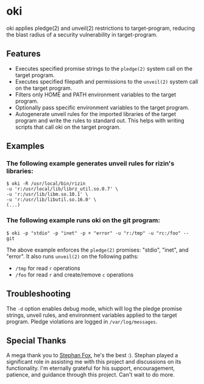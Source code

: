# oki

oki applies pledge(2) and unveil(2) restrictions to target-program,
reducing the blast radius of a security vulnerability in target-program.

## Features

- Executes specified promise strings to the `pledge(2)` system call on the 
  target program.
- Executes specified filepath and permissions to the `unveil(2)` system call on 
  the target program.
- Filters only HOME and PATH environment variables to the target program.
- Optionally pass specific environment variables to the target program.
- Autogenerate unveil rules for the imported libraries of the target program
  and write the rules to standard out. This helps with writing scripts that
  call oki on the target program.

## Examples

### The following example generates unveil rules for rizin's libraries:

```console
$ oki -R /usr/local/bin/rizin
-u 'r:/usr/local/lib/librz_util.so.0.7' \
-u 'r:/usr/lib/libm.so.10.1' \
-u 'r:/usr/lib/libutil.so.16.0' \
(...)
```

### The following example runs oki on the git program:

```console
$ oki -p "stdio" -p "inet" -p + "error" -u "r:/tmp" -u "rc:/foo" -- git
```

The above example enforces the `pledge(2)` promises: "stdio", "inet",
and "error". It also runs `unveil(2)` on the following paths:
- `/tmp` for read `r` operations
- `/foo` for read `r` and create/remove `c` operations

## Troubleshooting

The `-d` option enables debug mode, which will log the pledge promise strings,
unveil rules, and environment variables applied to the target program.
Pledge violations are logged in `/var/log/messages`.

## Special Thanks

A mega thank you to [Stephan Fox](https://github.com/stephen-fox), 
he's the best :). Stephan played a significant role in assisting me with this 
project and discussions on its functionality. I'm eternally grateful for his 
support, encouragement, patience, and guidance through this project. Can't 
wait to do more.
